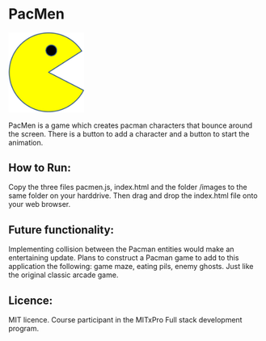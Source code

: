# PacMen

<img src="./images/pacMan1.png" width="150">

PacMen is a game which creates pacman characters that bounce around the screen. There is a button to add a character and a button to start the animation.

## How to Run: 
Copy the three files pacmen.js, index.html and the folder /images to the same folder on your harddrive. Then drag and drop the index.html file onto your web browser.

## Future functionality: 
Implementing collision between the Pacman entities would make an entertaining update. Plans to construct a Pacman game to add to this application the following: game maze, eating pils, enemy ghosts. Just like the original classic arcade game.

## Licence: 
MIT licence.
Course participant in the MITxPro Full stack development program.
